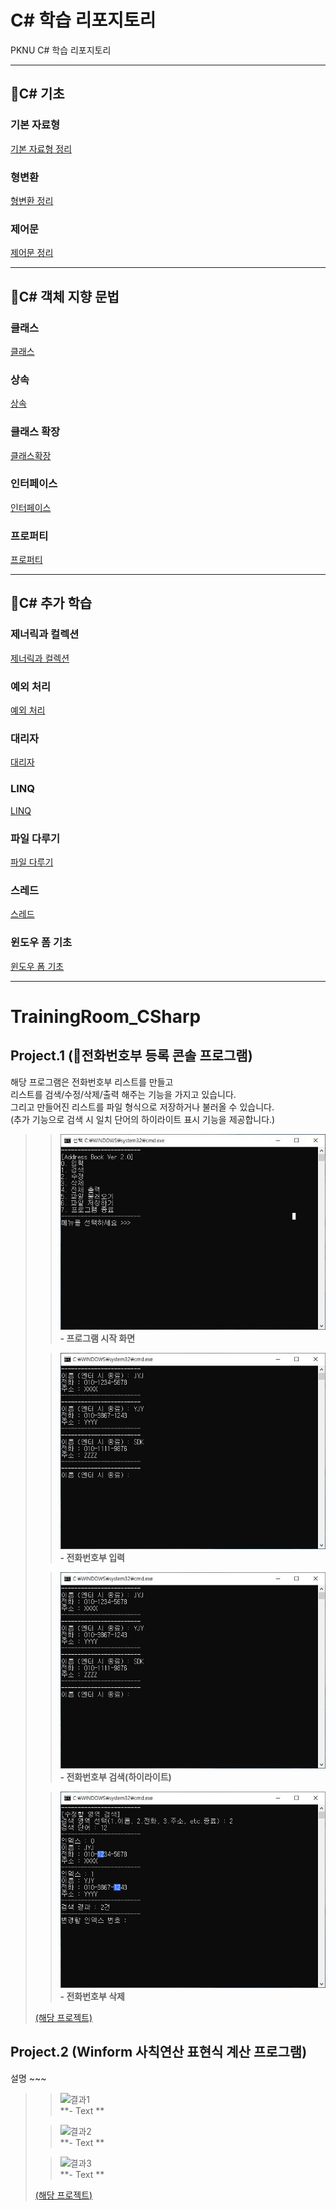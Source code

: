 # C# 학습 리포지토리

PKNU C# 학습 리포지토리

------------------------
## 📕C# 기초

### 기본 자료형
[기본 자료형 정리](chap03)
### 형변환
[형변환 정리](chap03)
### 제어문
[제어문 정리](chap05)

------------------------
## 📙C# 객체 지향 문법

### 클래스
[클래스](chap07)
### 상속
[상속](chap07)
### 클래스 확장
[클래스확장](chap07)
### 인터페이스
[인터페이스](chap08)
### 프로퍼티
[프로퍼티](chap09)

------------------------
## 📗C# 추가 학습

### 제너릭과 컬렉션
[제너릭과 컬렉션](chap10)
### 예외 처리
[예외 처리](chap12)
### 대리자
[대리자](chap13)
### LINQ
[LINQ](chap15)
### 파일 다루기
[파일 다루기](chap18)
### 스레드
[스레드](chap19)
### 윈도우 폼 기초
[윈도우 폼 기초](chap20)

------------------------
# TrainingRoom_CSharp

## Project.1 (📑전화번호부 등록 콘솔 프로그램)
해당 프로그램은 전화번호부 리스트를 만들고<br/>
리스트를 검색/수정/삭제/출력 해주는 기능을 가지고 있습니다.<br/>
그리고 만들어진 리스트를 파일 형식으로 저장하거나 불러올 수 있습니다.<br/>
(추가 기능으로 검색 시 일치 단어의 하이라이트 표시 기능을 제공합니다.)

>>![결과1](images/1_1.JPG "전체 웹페이지")  
>>__- 프로그램 시작 화면__
>     
>           
>     
>>![결과2](images/1_2.JPG "전체 웹페이지")  
>>__- 전화번호부 입력__
>   
>   
>     
>>![결과3](images/1_3.JPG "전체 웹페이지")  
>>**- 전화번호부 검색(하이라이트)**
>   
>         
>   
>>![결과4](images/1_4.JPG "전체 웹페이지")  
>>**- 전화번호부 삭제**
>   
>         
>   
>[(해당 프로젝트)](04_PROJECT)

## Project.2 (Winform 사칙연산 표현식 계산 프로그램)
설명 ~~~

>>![결과1](ref_images/intro_page.png "전체 웹페이지")  
>>**- Text **
>     
>           
>     
>>![결과2](ref_images/search_page.png "웹페이지 검색")  
>>**- Text **
>   
>   
>     
>>![결과3](ref_images/move_page.png "웹페이지 이동")  
>>**- Text **
>   
>         
>   
>[(해당 프로젝트)](04_PROJECT)

